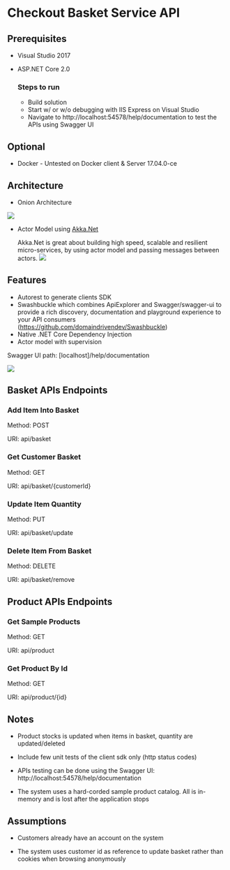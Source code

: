 # Checkout Basket Service API


## Prerequisites
- Visual Studio 2017
- ASP.NET Core 2.0

	### Steps to run
	- Build solution
	- Start w/ or w/o debugging with IIS Express on Visual Studio
	- Navigate to http://localhost:54578/help/documentation to test the APIs using Swagger UI


## Optional

- Docker - Untested on Docker client & Server 17.04.0-ce 



## Architecture
- Onion Architecture

![](https://raw.githubusercontent.com/ronish-from-mars/BasketService/master/public/DDD-OnionArch.png)



- Actor Model using <a href="http://getakka.net/">Akka.Net</a> 

  Akka.Net is great about building high speed, scalable and resilient micro-services, by using actor model and passing messages between actors.
  ![](https://raw.githubusercontent.com/ronish-from-mars/BasketService/master/public/ActorModel.png)

## Features
- Autorest to generate clients SDK
- Swashbuckle which combines ApiExplorer and Swagger/swagger-ui to provide a rich discovery, documentation and playground experience to your API consumers (https://github.com/domaindrivendev/Swashbuckle)
- Native .NET Core Dependency Injection
- Actor model with supervision

Swagger UI path: [localhost]/help/documentation

![](https://raw.githubusercontent.com/ronish-from-mars/BasketService/master/public/SwaggerUI.PNG)

## Basket APIs Endpoints

### Add Item Into Basket

Method: POST

URI: api/basket

### Get Customer Basket

Method: GET

URI: api/basket/{customerId}

### Update Item Quantity

Method: PUT

URI: api/basket/update

### Delete Item From Basket

Method: DELETE

URI: api/basket/remove


## Product APIs Endpoints

### Get Sample Products

Method: GET

URI: api/product

### Get Product By Id

Method: GET

URI: api/product/{id}

## Notes

- Product stocks is updated when items in basket, quantity are updated/deleted

- Include few unit tests of the client sdk only (http status codes)

- APIs testing can be done using the Swagger UI: http://localhost:54578/help/documentation

- The system uses a hard-corded sample product catalog. All is in-memory and is lost after the application stops

## Assumptions

- Customers already have an account on the system

- The system uses customer id as reference to update basket rather than cookies when browsing anonymously
